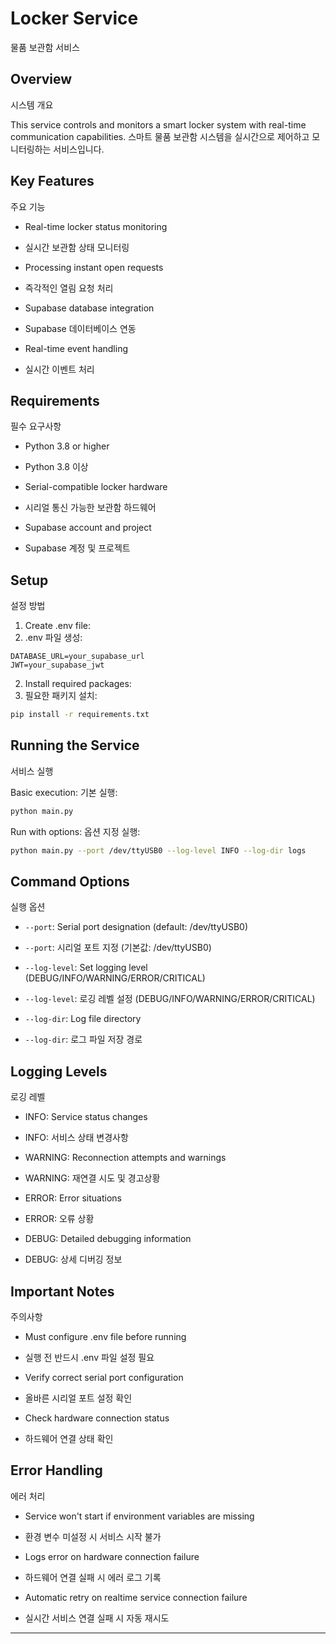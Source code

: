 # Locker Service
물품 보관함 서비스

## Overview
시스템 개요

This service controls and monitors a smart locker system with real-time communication capabilities.
스마트 물품 보관함 시스템을 실시간으로 제어하고 모니터링하는 서비스입니다.

## Key Features
주요 기능

- Real-time locker status monitoring
- 실시간 보관함 상태 모니터링

- Processing instant open requests
- 즉각적인 열림 요청 처리

- Supabase database integration
- Supabase 데이터베이스 연동

- Real-time event handling
- 실시간 이벤트 처리

## Requirements
필수 요구사항

- Python 3.8 or higher
- Python 3.8 이상

- Serial-compatible locker hardware
- 시리얼 통신 가능한 보관함 하드웨어

- Supabase account and project
- Supabase 계정 및 프로젝트

## Setup
설정 방법

1. Create .env file:
1. .env 파일 생성:
```
DATABASE_URL=your_supabase_url
JWT=your_supabase_jwt
```

2. Install required packages:
2. 필요한 패키지 설치:
```bash
pip install -r requirements.txt
```

## Running the Service
서비스 실행

Basic execution:
기본 실행:
```bash
python main.py
```

Run with options:
옵션 지정 실행:
```bash
python main.py --port /dev/ttyUSB0 --log-level INFO --log-dir logs
```

## Command Options
실행 옵션

- `--port`: Serial port designation (default: /dev/ttyUSB0)
- `--port`: 시리얼 포트 지정 (기본값: /dev/ttyUSB0)

- `--log-level`: Set logging level (DEBUG/INFO/WARNING/ERROR/CRITICAL)
- `--log-level`: 로깅 레벨 설정 (DEBUG/INFO/WARNING/ERROR/CRITICAL)

- `--log-dir`: Log file directory
- `--log-dir`: 로그 파일 저장 경로

## Logging Levels
로깅 레벨

- INFO: Service status changes
- INFO: 서비스 상태 변경사항

- WARNING: Reconnection attempts and warnings
- WARNING: 재연결 시도 및 경고상황

- ERROR: Error situations
- ERROR: 오류 상황

- DEBUG: Detailed debugging information
- DEBUG: 상세 디버깅 정보

## Important Notes
주의사항

- Must configure .env file before running
- 실행 전 반드시 .env 파일 설정 필요

- Verify correct serial port configuration
- 올바른 시리얼 포트 설정 확인

- Check hardware connection status
- 하드웨어 연결 상태 확인

## Error Handling
에러 처리

- Service won't start if environment variables are missing
- 환경 변수 미설정 시 서비스 시작 불가

- Logs error on hardware connection failure
- 하드웨어 연결 실패 시 에러 로그 기록

- Automatic retry on realtime service connection failure
- 실시간 서비스 연결 실패 시 자동 재시도

---